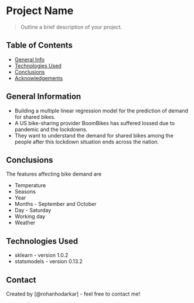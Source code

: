 # Project Name
> Outline a brief description of your project.


## Table of Contents
* [General Info](#general-information)
* [Technologies Used](#technologies-used)
* [Conclusions](#conclusions)
* [Acknowledgements](#acknowledgements)

<!-- You can include any other section that is pertinent to your problem -->

## General Information
- Building a multiple linear regression model for the prediction of demand for shared bikes.
- A US bike-sharing provider BoomBikes has suffered lossed due to pandemic and the lockdowns. 
- They want to understand the demand for shared bikes among the people after this lockdown situation ends across the nation.

<!-- You don't have to answer all the questions - just the ones relevant to your project. -->

## Conclusions
The features affecting bike demand are
- Temperature
- Seasons
- Year
- Months - September and October
- Day - Saturday
- Working day
- Weather

<!-- You don't have to answer all the questions - just the ones relevant to your project. -->


## Technologies Used
- sklearn - version 1.0.2
- statsmodels - version 0.13.2

<!-- As the libraries versions keep on changing, it is recommended to mention the version of library used in this project -->

## Contact
Created by [@rohanhodarkar] - feel free to contact me!


<!-- Optional -->
<!-- ## License -->
<!-- This project is open source and available under the [... License](). -->

<!-- You don't have to include all sections - just the one's relevant to your project -->
